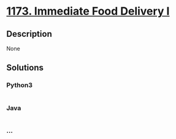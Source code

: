 # [1173. Immediate Food Delivery I](https://leetcode.com/problems/immediate-food-delivery-i)

## Description
None


## Solutions


### Python3

```python

```

### Java

```java

```

### ...
```

```
